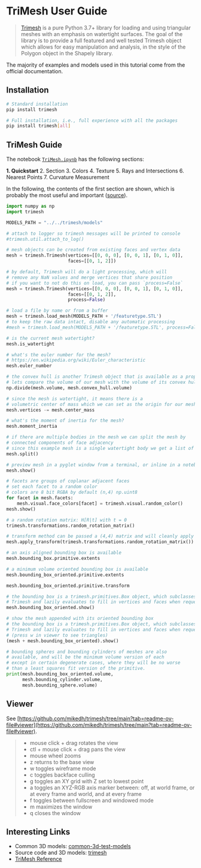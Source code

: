 # TriMesh User Guide

> [Trimesh](https://github.com/mikedh/trimesh) is a pure Python 3.7+ library for loading and using triangular meshes with an emphasis on watertight surfaces. The goal of the library is to provide a full featured and well tested Trimesh object which allows for easy manipulation and analysis, in the style of the Polygon object in the Shapely library.

The majority of examples and models used in this tutorial come from the official documentation.

## Installation

```bash
# Standard installation
pip install trimesh

# Full installation, i.e., full experience with all the packages
pip install trimesh[all]
```

## TriMesh Guide

The notebook [`TriMesh.ipynb`](TriMesh.ipynb) has the following sections:

**1. Quickstart**
2. Section
3. Colors
4. Texture
5. Rays and Intersections
6. Nearest Points
7. Curvature Measurement

In the following, the contents of the first section are shown, which is probably the most useful and important ([source](https://trimesh.org/quick_start.html)).

```python
import numpy as np
import trimesh

MODELS_PATH = "../../trimesh/models"

# attach to logger so trimesh messages will be printed to console
#trimesh.util.attach_to_log()

# mesh objects can be created from existing faces and vertex data
mesh = trimesh.Trimesh(vertices=[[0, 0, 0], [0, 0, 1], [0, 1, 0]],
                       faces=[[0, 1, 2]])

# by default, Trimesh will do a light processing, which will
# remove any NaN values and merge vertices that share position
# if you want to not do this on load, you can pass `process=False`
mesh = trimesh.Trimesh(vertices=[[0, 0, 0], [0, 0, 1], [0, 1, 0]],
                       faces=[[0, 1, 2]],
                       process=False)

# load a file by name or from a buffer
mesh = trimesh.load_mesh(MODELS_PATH + '/featuretype.STL')
# to keep the raw data intact, disable any automatic processing
#mesh = trimesh.load_mesh(MODELS_PATH + '/featuretype.STL', process=False)

# is the current mesh watertight?
mesh.is_watertight

# what's the euler number for the mesh?
# https://en.wikipedia.org/wiki/Euler_characteristic
mesh.euler_number

# the convex hull is another Trimesh object that is available as a property
# lets compare the volume of our mesh with the volume of its convex hull
np.divide(mesh.volume, mesh.convex_hull.volume)

# since the mesh is watertight, it means there is a
# volumetric center of mass which we can set as the origin for our mesh
mesh.vertices -= mesh.center_mass

# what's the moment of inertia for the mesh?
mesh.moment_inertia

# if there are multiple bodies in the mesh we can split the mesh by
# connected components of face adjacency
# since this example mesh is a single watertight body we get a list of one mesh
mesh.split()

# preview mesh in a pyglet window from a terminal, or inline in a notebook
mesh.show()

# facets are groups of coplanar adjacent faces
# set each facet to a random color
# colors are 8 bit RGBA by default (n,4) np.uint8
for facet in mesh.facets:
    mesh.visual.face_colors[facet] = trimesh.visual.random_color()
mesh.show()

# a random rotation matrix: H[R|t] with t = 0
trimesh.transformations.random_rotation_matrix()

# transform method can be passed a (4,4) matrix and will cleanly apply the transform
mesh.apply_transform(trimesh.transformations.random_rotation_matrix())

# an axis aligned bounding box is available
mesh.bounding_box.primitive.extents

# a minimum volume oriented bounding box is available
mesh.bounding_box_oriented.primitive.extents

mesh.bounding_box_oriented.primitive.transform

# the bounding box is a trimesh.primitives.Box object, which subclasses
# Trimesh and lazily evaluates to fill in vertices and faces when requested
mesh.bounding_box_oriented.show()

# show the mesh appended with its oriented bounding box
# the bounding box is a trimesh.primitives.Box object, which subclasses
# Trimesh and lazily evaluates to fill in vertices and faces when requested
# (press w in viewer to see triangles)
(mesh + mesh.bounding_box_oriented).show()

# bounding spheres and bounding cylinders of meshes are also
# available, and will be the minimum volume version of each
# except in certain degenerate cases, where they will be no worse
# than a least squares fit version of the primitive.
print(mesh.bounding_box_oriented.volume,
      mesh.bounding_cylinder.volume,
      mesh.bounding_sphere.volume)
```

## Viewer

See [https://github.com/mikedh/trimesh/tree/main?tab=readme-ov-file#viewer](https://github.com/mikedh/trimesh/tree/main?tab=readme-ov-file#viewer).

> - mouse click + drag rotates the view
> - ctl + mouse click + drag pans the view
> - mouse wheel zooms
> - z returns to the base view
> - w toggles wireframe mode
> - c toggles backface culling
> - g toggles an XY grid with Z set to lowest point
> - a toggles an XYZ-RGB axis marker between: off, at world frame, or at every frame and world, and at every frame
> - f toggles between fullscreen and windowed mode
> - m maximizes the window
> - q closes the window

## Interesting Links

- Common 3D models: [common-3d-test-models ](https://github.com/alecjacobson/common-3d-test-models)
- Source code and 3D models: [trimesh](https://github.com/mikedh/trimesh)
- [TriMesh Reference](https://trimesh.org/trimesh.html)

